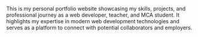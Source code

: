 This is my personal portfolio website showcasing my skills, projects, and professional journey as a web developer, teacher, and MCA student. It highlights my expertise in modern web development technologies and serves as a platform to connect with potential collaborators and employers.

